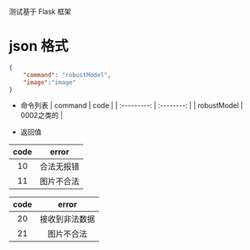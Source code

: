 


测试基于 Flask 框架

# json 格式
```json
{
    "command": "robustModel",
    "image":"image"
}
```

- 命令列表
|   command   |    code    |
| :---------: | :--------: |
| robustModel | 0002之类的 |

- 返回值

| code  |   error    |
| :---: | :--------: |
|  10   | 合法无报错 |
|  11   | 图片不合法 |

| code  |     error      |
| :---: | :------------: |
|  20   | 接收到非法数据 |
|  21   |   图片不合法   |